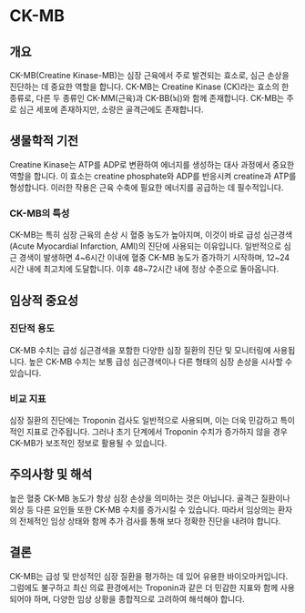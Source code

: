 

# CK-MB

## 개요
CK-MB(Creatine Kinase-MB)는 심장 근육에서 주로 발견되는 효소로, 심근 손상을 진단하는 데 중요한 역할을 합니다. CK-MB는 Creatine Kinase (CK)라는 효소의 한 종류로, 다른 두 종류인 CK-MM(근육)과 CK-BB(뇌)와 함께 존재합니다. CK-MB는 주로 심근 세포에 존재하지만, 소량은 골격근에도 존재합니다.

## 생물학적 기전
Creatine Kinase는 ATP를 ADP로 변환하여 에너지를 생성하는 대사 과정에서 중요한 역할을 합니다. 이 효소는 creatine phosphate와 ADP를 반응시켜 creatine과 ATP를 형성합니다. 이러한 작용은 근육 수축에 필요한 에너지를 공급하는 데 필수적입니다.

### CK-MB의 특성
CK-MB는 특히 심장 근육의 손상 시 혈중 농도가 높아지며, 이것이 바로 급성 심근경색(Acute Myocardial Infarction, AMI)의 진단에 사용되는 이유입니다. 일반적으로 심근 경색이 발생하면 4~6시간 이내에 혈중 CK-MB 농도가 증가하기 시작하며, 12~24시간 내에 최고치에 도달합니다. 이후 48~72시간 내에 정상 수준으로 돌아옵니다.

## 임상적 중요성
### 진단적 용도
CK-MB 수치는 급성 심근경색을 포함한 다양한 심장 질환의 진단 및 모니터링에 사용됩니다. 높은 CK-MB 수치는 보통 급성 심근경색이나 다른 형태의 심장 손상을 시사할 수 있습니다.

### 비교 지표
심장 질환의 진단에는 Troponin 검사도 일반적으로 사용되며, 이는 더욱 민감하고 특이적인 지표로 간주됩니다. 그러나 초기 단계에서 Troponin 수치가 증가하지 않을 경우 CK-MB가 보조적인 정보로 활용될 수 있습니다.

## 주의사항 및 해석
높은 혈중 CK-MB 농도가 항상 심장 손상을 의미하는 것은 아닙니다. 골격근 질환이나 외상 등 다른 요인들 또한 CK-MB 수치를 증가시킬 수 있습니다. 따라서 임상의는 환자의 전체적인 임상 상태와 함께 추가 검사를 통해 보다 정확한 진단을 내려야 합니다.

## 결론
CK-MB는 급성 및 만성적인 심장 질환을 평가하는 데 있어 유용한 바이오마커입니다. 그럼에도 불구하고 최신 의료 환경에서는 Troponin과 같은 더 민감한 지표와 함께 사용되어야 하며, 다양한 임상 상황을 종합적으로 고려하여 해석해야 합니다.